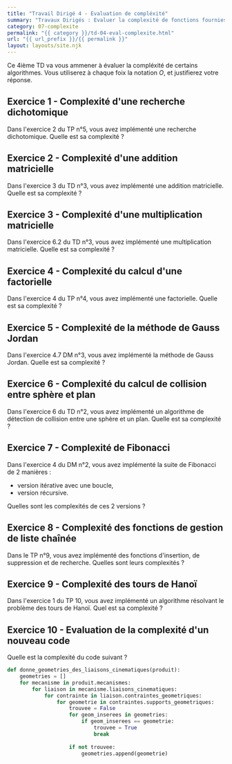 ```yaml
---
title: "Travail Dirigé 4 - Evaluation de compléxité"
summary: "Travaux Dirigés : Evaluer la complexité de fonctions fournies."
category: 07-complexite
permalink: "{{ category }}/td-04-eval-complexite.html"
url: "{{ url_prefix }}/{{ permalink }}"
layout: layouts/site.njk
---
```


Ce 4ième TD va vous ammener à évaluer la compléxité de certains algorithmes. Vous utiliserez à chaque foix la notation $O$, et justifierez votre réponse.

## Exercice 1 - Complexité d'une recherche dichotomique

Dans l'exercice 2 du TP n°5, vous avez implémenté une recherche dichotomique. Quelle est sa complexité ?

## Exercice 2 - Complexité d'une addition matricielle

Dans l'exercice 3 du TD n°3, vous avez implémenté une addition matricielle. Quelle est sa complexité ?

## Exercice 3 - Complexité d'une multiplication matricielle

Dans l'exercice 6.2 du TD n°3, vous avez implémenté une multiplication matricielle. Quelle est sa complexité ?

## Exercice 4 - Complexité du calcul d'une factorielle

Dans l'exercice 4 du TP n°4, vous avez implémenté une factorielle. Quelle est sa complexité ?

## Exercice 5 - Complexité de la méthode de Gauss Jordan

Dans l'exercice 4.7 DM n°3, vous avez implémenté la méthode de Gauss Jordan. Quelle est sa complexité ?

## Exercice 6 - Complexité du calcul de collision entre sphère et plan

Dans l'exercice 6 du TD n°2, vous avez implémenté un algorithme de détection de collision entre une sphère et un plan. Quelle est sa complexité ?

## Exercice 7 - Complexité de Fibonacci

Dans l'exercice 4 du DM n°2, vous avez implémenté la suite de Fibonacci de 2 manières :
* version itérative avec une boucle,
* version récursive.

Quelles sont les complexités de ces 2 versions ?

## Exercice 8 - Complexité des fonctions de gestion de liste chaînée

Dans le TP n°9, vous avez implémenté des fonctions d'insertion, de suppression et de recherche. Quelles sont leurs complexités ?

## Exercice 9 - Complexité des tours de Hanoï

Dans l'exercice 1 du TP 10, vous avez implémenté un algorithme résolvant le problème des tours de Hanoï. Quel est sa complexité ?


## Exercice 10 - Evaluation de la complexité d'un nouveau code

Quelle est la complexité du code suivant ?

```py
def donne_geometries_des_liaisons_cinematiques(produit):
    geometries = []
    for mecanisme in produit.mecanismes:
        for liaison in mecanisme.liaisons_cinematiques:
            for contrainte in liaison.contraintes_geometriques:
                for geometrie in contraintes.supports_geometriques:
                    trouvee = False
                    for geom_inserees in geometries:
                        if geom_inserees == geometrie:
                            trouvee = True
                            break
                    
                    if not trouvee:
                        geometries.append(geometrie)
        
```
